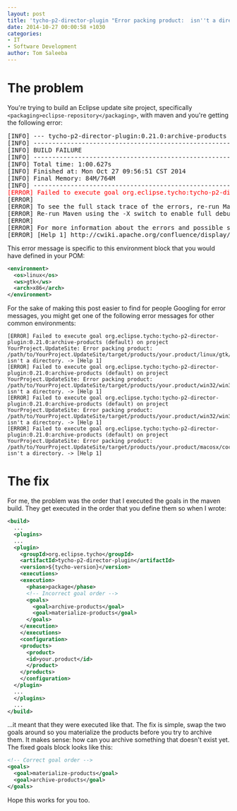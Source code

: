 ```yaml
---
layout: post
title: 'tycho-p2-director-plugin "Error packing product:  isn''t a directory" problem'
date: 2014-10-27 00:00:58 +1030
categories:
- IT
- Software Development
author: Tom Saleeba
---
```

# The problem

You're trying to build an Eclipse update site project, specifically `<packaging>eclipse-repository</packaging>`, with maven and you're getting the following error:

<pre style="white-space:pre;overflow-x:auto;">[INFO] --- tycho-p2-director-plugin:0.21.0:archive-products (default) @ YourProject.UpdateSite ---
[INFO] ------------------------------------------------------------------------
[INFO] BUILD FAILURE
[INFO] ------------------------------------------------------------------------
[INFO] Total time: 1:00.627s
[INFO] Finished at: Mon Oct 27 09:56:51 CST 2014
[INFO] Final Memory: 84M/764M
[INFO] ------------------------------------------------------------------------
<span style="color:#ff0000;">[ERROR] Failed to execute goal org.eclipse.tycho:tycho-p2-director-plugin:0.21.0:archive-products (default) on project YourProject.UpdateSite: Error packing product: /path/to/YourProject.UpdateSite/target/products/your.product/linux/gtk/x86 isn't a directory. -> [Help 1]</span>
[ERROR]
[ERROR] To see the full stack trace of the errors, re-run Maven with the -e switch.
[ERROR] Re-run Maven using the -X switch to enable full debug logging.
[ERROR]
[ERROR] For more information about the errors and possible solutions, please read the following articles:
[ERROR] [Help 1] http://cwiki.apache.org/confluence/display/MAVEN/MojoExecutionException</pre>

This error message is specific to this environment block that you would have defined in your POM:
```xml
<environment>
  <os>linux</os>
  <ws>gtk</ws>
  <arch>x86</arch>
</environment>
```

For the sake of making this post easier to find for people Googling for error messages, you might get one of the following error messages for other common environments:
```
[ERROR] Failed to execute goal org.eclipse.tycho:tycho-p2-director-plugin:0.21.0:archive-products (default) on project YourProject.UpdateSite: Error packing product: /path/to/YourProject.UpdateSite/target/products/your.product/linux/gtk/x86_64 isn't a directory. -> [Help 1]
[ERROR] Failed to execute goal org.eclipse.tycho:tycho-p2-director-plugin:0.21.0:archive-products (default) on project YourProject.UpdateSite: Error packing product: /path/to/YourProject.UpdateSite/target/products/your.product/win32/win32/x86 isn't a directory. -> [Help 1]
[ERROR] Failed to execute goal org.eclipse.tycho:tycho-p2-director-plugin:0.21.0:archive-products (default) on project YourProject.UpdateSite: Error packing product: /path/to/YourProject.UpdateSite/target/products/your.product/win32/win32/x86_64 isn't a directory. -> [Help 1]
[ERROR] Failed to execute goal org.eclipse.tycho:tycho-p2-director-plugin:0.21.0:archive-products (default) on project YourProject.UpdateSite: Error packing product: /path/to/YourProject.UpdateSite/target/products/your.product/macosx/cocoa/x86_64 isn't a directory. -> [Help 1]
```

# The fix

For me, the problem was the order that I executed the goals in the maven build. They get executed in the order that you define them so when I wrote:
```xml
<build>
  ...
  <plugins>
  ...
  <plugin>
    <groupId>org.eclipse.tycho</groupId>
    <artifactId>tycho-p2-director-plugin</artifactId>
    <version>${tycho-version}</version>
    <executions>
    <execution>
      <phase>package</phase>
      <!-- Incorrect goal order -->
      <goals>
        <goal>archive-products</goal>
        <goal>materialize-products</goal>
      </goals>
    </execution>
    </executions>
    <configuration>
    <products>
      <product>
      <id>your.product</id>
      </product>
    </products>
    </configuration>
  </plugin>
  ...
  </plugins>
  ...
</build>
```

...it meant that they were executed like that. The fix is simple, swap the two goals around so you materialize the products before you try to archive them. It makes sense: how can you archive something that doesn't exist yet. The fixed goals block looks like this:
```xml
<!-- Correct goal order -->
<goals>
  <goal>materialize-products</goal>
  <goal>archive-products</goal>
</goals>
```

Hope this works for you too.
